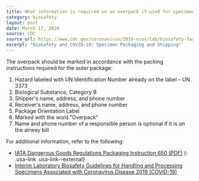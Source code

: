 ```yaml
---
title: What information is required on an overpack if used for specimen shipment? 
category: biosafety
layout: post
date: March 17, 2020
source: CDC
source_url: https://www.cdc.gov/coronavirus/2019-ncov/lab/biosafety-faqs.html
excerpt: "Biosafety and COVID-19: Specimen Packaging and Shipping"
---
```


The overpack should be marked in accordance with the packing instructions required for the outer package:

1. Hazard labeled with UN Identification Number already on the label – UN 3373
2. Biological Substance, Category B
3. Shipper's name, address, and phone number
4. Receiver's name, address, and phone number
5. Package Orientation Label
6. Marked with the word "Overpack"
7. Name and phone number of a responsible person is optional if it is on the airway bill

For additional information, refer to the following:

* [IATA Dangerous Goods Regulations Packaging Instruction 650 (PDF)](https://www.iata.org/contentassets/b08040a138dc4442a4f066e6fb99fe2a/dgr-61-en-pi650.pdf)
{: .usa-link .usa-link--external}
* [Interim Laboratory Biosafety Guidelines for Handling and Processing Specimens Associated with Coronavirus Disease 2019 (COVID-19)](https://www.cdc.gov/coronavirus/2019-nCoV/lab/lab-biosafety-guidelines.html)
